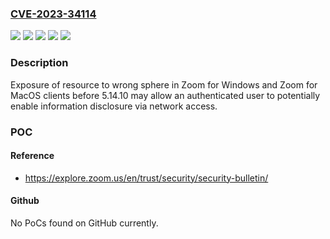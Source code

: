 ### [CVE-2023-34114](https://cve.mitre.org/cgi-bin/cvename.cgi?name=CVE-2023-34114)
![](https://img.shields.io/static/v1?label=Product&message=Zoom%20for%20MacOS%20Client&color=blue)
![](https://img.shields.io/static/v1?label=Product&message=Zoom%20for%20Windows%20Client&color=blue)
![](https://img.shields.io/static/v1?label=Version&message=%3D%20before%20%205.14.10%20&color=brighgreen)
![](https://img.shields.io/static/v1?label=Version&message=%3D%20before%205.14.10%20&color=brighgreen)
![](https://img.shields.io/static/v1?label=Vulnerability&message=CWE-668%20Exposure%20of%20Resource%20to%20Wrong%20Sphere&color=brighgreen)

### Description

Exposure of resource to wrong sphere in Zoom for Windows and Zoom for MacOS clients before 5.14.10  may allow an authenticated user to potentially enable information disclosure via network access. 

### POC

#### Reference
- https://explore.zoom.us/en/trust/security/security-bulletin/

#### Github
No PoCs found on GitHub currently.

